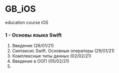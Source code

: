 # GB_iOS
education course iOS
### 1 - Основы языка Swift
1. Введение (26/01/21)
2. Синтаксис Swift. Основные операторы (29/01/21)
3. Комплексные типы данных (02/02/21)
4. Введение в ООП (05/02/21)
5. 
